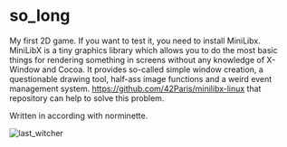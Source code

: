 # so_long

My first 2D game. If you want to test it, you need to install MiniLibx. MiniLibX is a tiny graphics library which allows you to do the most basic things for rendering something in screens without any knowledge of X-Window and Cocoa. It provides so-called simple window creation, a questionable drawing tool, half-ass image functions and a weird event management system. https://github.com/42Paris/minilibx-linux that repository can help to solve this problem. 

Written in according with norminette.

![last_witcher](https://user-images.githubusercontent.com/90219183/153701958-efad2936-f979-4719-9690-39c2b4857a41.gif)
